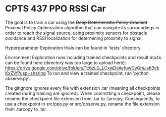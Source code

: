 # CPTS 437 PPO RSSI Car
The goal is to train a car using the ~~Deep Deterministic Policy Gradient~~ Proximal Policy Optimization algorithm that can navigate its surroundings in order to reach the signal source, using proximity sensors for obstacle avoidance and RSSI localization for determining proximity to signal.

Hyperparameter Exploration trials can be found in 'tests' directory. 

Environment Exploration runs including trained checkpoints and result mp4s can be found here (directory was too large to upload here): https://drive.google.com/drive/folders/1c6zLG_LCxwDvAvfuwDyGmJs63vbKxZVf?usp=sharing
To run and view a trained checkpoint, run 'python observe.py'.


The gitignore ignores every file with extension .tar (meaning all checkpoints created during training are ignored). When committing a checkpoint, please rename the checkpoint file extension from .tar to .tarcopy. Consequently, to use a checkpoint in src/ppo.py or src/observe.py, rename the file extension from .tarcopy to .tar.
